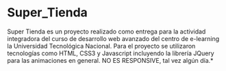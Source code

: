 # Super_Tienda
Super Tienda es un proyecto realizado como entrega para la actividad integradora del curso de desarrollo web avanzado del centro de e-learning la Universidad Tecnológica Nacional.
Para el proyecto se utilizaron tecnologías como HTML, CSS3 y Javascript incluyendo la librería JQuery para las animaciones en general. 
NO ES RESPONSIVE, tal vez algún día.*
